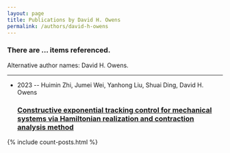 ```yaml
---
layout: page
title: Publications by David H. Owens
permalink: /authors/david-h-owens
---
```


<h3 id="number-posts">There are ... items referenced.</h3>
<p id='info-authors'>Alternative author names: David H. Owens.</p>
<hr />
<ul class="post-list">
<li><span class='post-meta'>2023 -- Huimin Zhi, Jumei Wei, Yanhong Liu, Shuai Ding, David H. Owens</span><h3><a class='post-link' href="{{ site.baseurl }}/constructive-exponential-tracking-control-for-mechanical-systems-via-hamiltonian-realization-and-contraction-analysis-method">Constructive exponential tracking control for mechanical systems via Hamiltonian realization and contraction analysis method</a></h3></li>

</ul>
{% include count-posts.html %}
